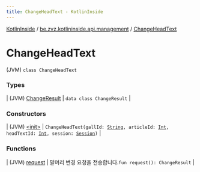 ```yaml
---
title: ChangeHeadText - KotlinInside
---
```


[KotlinInside](../../index.html) / [be.zvz.kotlininside.api.management](../index.html) / [ChangeHeadText](./index.html)

# ChangeHeadText

(JVM) `class ChangeHeadText`

### Types

| (JVM) [ChangeResult](-change-result/index.html) | `data class ChangeResult` |

### Constructors

| (JVM) [&lt;init&gt;](-init-.html) | `ChangeHeadText(gallId: `[`String`](https://kotlinlang.org/api/latest/jvm/stdlib/kotlin/-string/index.html)`, articleId: `[`Int`](https://kotlinlang.org/api/latest/jvm/stdlib/kotlin/-int/index.html)`, headTextId: `[`Int`](https://kotlinlang.org/api/latest/jvm/stdlib/kotlin/-int/index.html)`, session: `[`Session`](../../be.zvz.kotlininside.session/-session/index.html)`)` |

### Functions

| (JVM) [request](request.html) | 말머리 변경 요청을 전송합니다.`fun request(): ChangeResult` |

